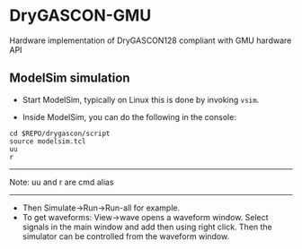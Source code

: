# DryGASCON-GMU
Hardware implementation of DryGASCON128 compliant with GMU hardware API


## ModelSim simulation

- Start ModelSim, typically on Linux this is done by invoking `vsim`.

- Inside ModelSim, you can do the following in the console:

````
cd $REPO/drygascon/script
source modelsim.tcl
uu
r
````

---

Note: 
uu and r are cmd alias

---

- Then Simulate->Run->Run-all for example.
- To get waveforms: View->wave opens a waveform window. Select signals in the main window and add then using right click. Then the simulator can be controlled from the waveform window.